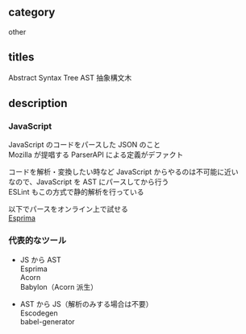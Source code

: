 ## category

other

## titles

Abstract Syntax Tree
AST
抽象構文木

## description

### JavaScript

JavaScript のコードをパースした JSON のこと  
Mozilla が提唱する ParserAPI による定義がデファクト

コードを解析・変換したい時など JavaScript からやるのは不可能に近い  
なので、JavaScript を AST にパースしてから行う  
ESLint もこの方式で静的解析を行っている

以下でパースをオンライン上で試せる  
<a href="http://esprima.org/demo/parse.html" target="_blank">Esprima</a>

### 代表的なツール

- JS から AST  
  Esprima  
  Acorn  
  Babylon（Acorn 派生）

- AST から JS（解析のみする場合は不要）  
  Escodegen  
  babel-generator
